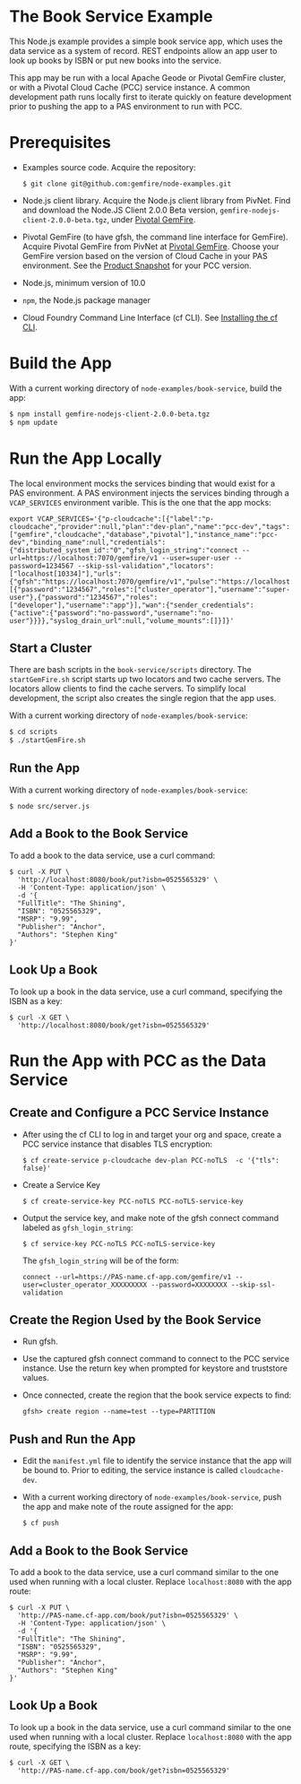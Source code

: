 # The Book Service Example

This Node.js example provides a simple book service app,
which uses the data service as a system of record.
REST endpoints allow an app user to look up books by ISBN
or put new books into the service.

This app may be run with a local Apache Geode or Pivotal GemFire cluster,
or with a Pivotal Cloud Cache (PCC) service instance.
A common development path runs locally first to iterate quickly on feature
development prior to pushing the app to a PAS environment to run with
PCC.

# Prerequisites

- Examples source code.  Acquire the repository:

    ```
    $ git clone git@github.com:gemfire/node-examples.git
    ```

- Node.js client library. Acquire the Node.js client library from PivNet.
Find and download the Node.JS Client 2.0.0 Beta version, 
`gemfire-nodejs-client-2.0.0-beta.tgz`,
under [Pivotal GemFire](https://network.pivotal.io/products/pivotal-gemfire/).

- Pivotal GemFire (to have gfsh, the command line interface for GemFire).
Acquire Pivotal GemFire from PivNet
at [Pivotal GemFire](https://network.pivotal.io/products/pivotal-gemfire/).
Choose your GemFire version based on the version of Cloud Cache
in your PAS environment.
See the [Product Snapshot](https://docs.pivotal.io/p-cloud-cache/product-snapshot.html) for your PCC version.

- Node.js, minimum version of 10.0

- `npm`, the Node.js package manager

- Cloud Foundry Command Line Interface (cf CLI).  See [Installing the cf CLI](https://docs.cloudfoundry.org/cf-cli/install-go-cli.html).

# Build the App
 
With a current working directory of `node-examples/book-service`,
build the app:

```bash
$ npm install gemfire-nodejs-client-2.0.0-beta.tgz 
$ npm update
```


# Run the App Locally

The local environment mocks the services binding that would exist
for a PAS environment.
A PAS environment injects the services binding through a `VCAP_SERVICES`
environment varible.
This is the one that the app mocks:

```
export VCAP_SERVICES='{"p-cloudcache":[{"label":"p-cloudcache","provider":null,"plan":"dev-plan","name":"pcc-dev","tags":["gemfire","cloudcache","database","pivotal"],"instance_name":"pcc-dev","binding_name":null,"credentials":{"distributed_system_id":"0","gfsh_login_string":"connect --url=https://localhost:7070/gemfire/v1 --user=super-user --password=1234567 --skip-ssl-validation","locators":["localhost[10334]"],"urls":{"gfsh":"https://localhost:7070/gemfire/v1","pulse":"https://localhost:7070/pulse"},"users":[{"password":"1234567","roles":["cluster_operator"],"username":"super-user"},{"password":"1234567","roles":["developer"],"username":"app"}],"wan":{"sender_credentials":{"active":{"password":"no-password","username":"no-user"}}}},"syslog_drain_url":null,"volume_mounts":[]}]}'
```

## Start a Cluster

There are bash scripts in the `book-service/scripts` directory.
The `startGemFire.sh` script starts up two locators and two cache servers.
The locators allow clients to find the cache servers.
To simplify local development,
the script also creates the single region that the app uses.

With a current working directory of `node-examples/book-service`:

```bash
$ cd scripts
$ ./startGemFire.sh
```

## Run the App

With a current working directory of `node-examples/book-service`:

```
$ node src/server.js
```

## Add a Book to the Book Service

To add a book to the data service, use a curl command:

```
$ curl -X PUT \
  'http://localhost:8080/book/put?isbn=0525565329' \
  -H 'Content-Type: application/json' \
  -d '{
  "FullTitle": "The Shining",
  "ISBN": "0525565329",
  "MSRP": "9.99",
  "Publisher": "Anchor",
  "Authors": "Stephen King"
}'
```
## Look Up a Book

To look up a book in the data service, use a curl command,
specifying the ISBN as a key:

```
$ curl -X GET \
  'http://localhost:8080/book/get?isbn=0525565329' 
```

# Run the App with PCC as the Data Service

## Create and Configure a PCC Service Instance

- After using the cf CLI to log in and target your org and space,
create a PCC service instance that disables TLS encryption: 

    ```
    $ cf create-service p-cloudcache dev-plan PCC-noTLS  -c '{"tls": false}'
    ```

- Create a Service Key

   ```
   $ cf create-service-key PCC-noTLS PCC-noTLS-service-key
   ```

- Output the service key, and make note of the gfsh connect command 
labeled as `gfsh_login_string`:

    ```
    $ cf service-key PCC-noTLS PCC-noTLS-service-key
    ```

    The `gfsh_login_string` will be of the form:

    ```
    connect --url=https://PAS-name.cf-app.com/gemfire/v1 --user=cluster_operator_XXXXXXXXX --password=XXXXXXXX --skip-ssl-validation
    ```

## Create the Region Used by the Book Service

- Run gfsh.

- Use the captured gfsh connect command to connect to the PCC service instance.
Use the return key when prompted for keystore and truststore values.

- Once connected, create the region that the book service expects to find:

    ```
    gfsh> create region --name=test --type=PARTITION
    ```

## Push and Run the App

- Edit the `manifest.yml` file to identify the service instance
that the app will be bound to.
Prior to editing, the service instance is called `cloudcache-dev`.

- With a current working directory of `node-examples/book-service`,
push the app and make note of the route assigned for the app:

    ```
    $ cf push
    ```

## Add a Book to the Book Service

To add a book to the data service, use a curl command similar to the one
used when running with a local cluster.
Replace `localhost:8080` with the app route:

```
$ curl -X PUT \
  'http://PAS-name.cf-app.com/book/put?isbn=0525565329' \
  -H 'Content-Type: application/json' \
  -d '{
  "FullTitle": "The Shining",
  "ISBN": "0525565329",
  "MSRP": "9.99",
  "Publisher": "Anchor",
  "Authors": "Stephen King"
}'
```

## Look Up a Book

To look up a book in the data service,
use a curl command similar to the one
used when running with a local cluster.
Replace `localhost:8080` with the app route,
specifying the ISBN as a key:

```
$ curl -X GET \
  'http://PAS-name.cf-app.com/book/get?isbn=0525565329' 
```
